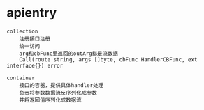 # apientry
    collection
        注册接口注册
        统一访问        
        arg和cbFunc里返回的outArg都是流数据
        Call(route string, args []byte, cbFunc HandlerCBFunc, ext interface{}) error

    container
        接口的容器，提供具体handler处理
        负责将参数数据流反序列化成参数
        并将返回值序列化成数据流